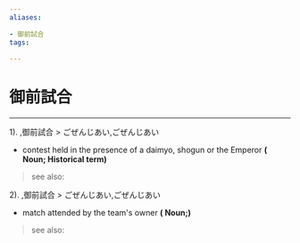 ```yaml
---
aliases:
    
- 御前試合
tags:
    
---
```


# 御前試合
---
1).
,御前試合 > ごぜんじあい,ごぜんじあい

- contest held in the presence of a daimyo, shogun or the Emperor
**( Noun; Historical term)**
> see also: 
            
2).
,御前試合 > ごぜんじあい,ごぜんじあい

- match attended by the team's owner
**( Noun;)**
> see also: 
            